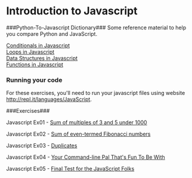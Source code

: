 Introduction to Javascript
==========================

###Python-To-Javascript Dictionary###
Some reference material to help you compare Python and JavaScript.

[Conditionals in Javascript](https://github.com/hackbrightacademy/Javascript1/blob/master/if-else-elif.md)  
[Loops in Javascript](https://github.com/hackbrightacademy/Javascript1/blob/master/loops.md)  
[Data Structures in Javascript](https://github.com/hackbrightacademy/Javascript1/blob/master/structures.md)  
[Functions in Javascript](https://github.com/hackbrightacademy/Javascript1/blob/master/function.md)  

### Running your code

For these exercises, you'll need to run your javascript files using website http://repl.it/languages/JavaScript.

###Exercises###

Javascript Ex01 - [Sum of multiples of 3 and 5 under 1000](https://github.com/hackbrightacademy/Javascript1/blob/master/ex01.md)

Javascript Ex02 - [Sum of even-termed Fibonacci numbers](https://github.com/hackbrightacademy/Javascript1/blob/master/ex02.md)

Javascript Ex03 - [Duplicates](https://github.com/hackbrightacademy/Javascript1/blob/master/ex03.md)

Javascript Ex04 - [Your Command-line Pal That's Fun To Be With](https://github.com/hackbrightacademy/Javascript1/blob/master/ex04.md)

Javascript Ex05 - [Final Test for the JavaScript Folks](https://github.com/hackbrightacademy/Javascript1/blob/master/ex05.md)


